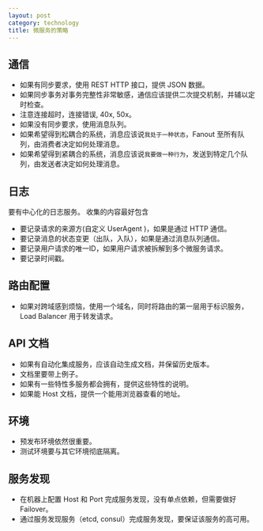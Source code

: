 ```yaml
---
layout: post
category: technology
title: 微服务的策略
---
```


## 通信

* 如果有同步要求，使用 REST HTTP 接口，提供 JSON 数据。
* 如果同步事务对事务完整性非常敏感，通信应该提供二次提交机制，并辅以定时检查。
* 注意连接超时，连接错误, 40x, 50x。
* 如果没有同步要求，使用消息队列。
* 如果希望得到松耦合的系统，消息应该说`我处于一种状态`，Fanout 至所有队列，由消费者决定如何处理消息。
* 如果希望得到紧耦合的系统，消息应该说`我要做一种行为`，发送到特定几个队列，由发送者决定如何处理消息。

## 日志

要有中心化的日志服务。 收集的内容最好包含

* 要记录请求的来源方(自定义 UserAgent )，如果是通过 HTTP 通信。
* 要记录消息的状态变更（出队，入队），如果是通过消息队列通信。
* 要记录用户请求的唯一ID，如果用户请求被拆解到多个微服务请求。
* 要记录时间戳。

## 路由配置

* 如果对跨域感到烦恼，使用一个域名，同时将路由的第一层用于标识服务，Load Balancer 用于转发请求。

## API 文档

* 如果有自动化集成服务，应该自动生成文档，并保留历史版本。
* 文档里要带上例子。
* 如果有一些特性多服务都会拥有，提供这些特性的说明。
* 如果能 Host 文档，提供一个能用浏览器查看的地址。

## 环境

* 预发布环境依然很重要。
* 测试环境要与其它环境彻底隔离。

## 服务发现

* 在机器上配置 Host 和 Port 完成服务发现，没有单点依赖，但需要做好 Failover。
* 通过服务发现服务（etcd, consul）完成服务发现，要保证该服务的高可用。
